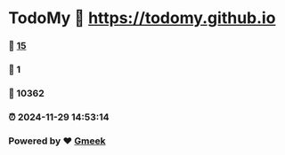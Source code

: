 # TodoMy :link: https://todomy.github.io 
### :page_facing_up: [15](https://todomy.github.io/tag.html) 
### :speech_balloon: 1 
### :hibiscus: 10362 
### :alarm_clock: 2024-11-29 14:53:14 
### Powered by :heart: [Gmeek](https://github.com/Meekdai/Gmeek)
